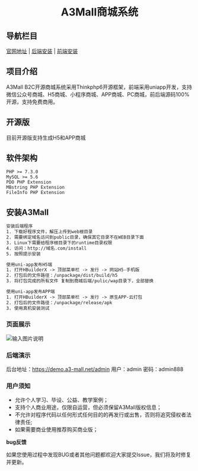 <h1 align="center">A3Mall商城系统</h1> 


## 导航栏目
 [官网地址](http://www.a3-mall.com)
 | [后端安装](http://www.a3-mall.com/forum/view/3.html)
 | [前端安装](http://doc.a3-mall.com/help/)


## 项目介绍
   A3Mall B2C开源商城系统采用Thinkphp6开源框架，前端采用uniapp开发，支持微信公众号商城、H5商城、小程序商城、APP商城、PC商城，前后端源码100%开源，支持免费商用。

## 开源版
   目前开源版支持生成H5和APP商城
   
   
## 软件架构
    PHP >= 7.3.0
    MySQL >= 5.6
    PDO PHP Extension
    MBstring PHP Extension
    FileInfo PHP Extension
   
## 安装A3Mall

```html
安装后端程序
1. 下载好程序文件，解压上传到web根目录
2. 需要绑定域名访问到public目录，确保其它目录不在WEB目录下面
3. Linux下需要给程序根目录下的runtime目录权限
4. 访问：http://域名.com/install
5. 按照提示安装

使用uni-app发布H5端
1. 打开HBuilderX -> 顶部菜单栏 -> 发行 -> 网站H5-手机版
2. 打包后的文件路径：/unpackage/dist/build/h5
3. 将打包完成的所有文件 复制到商城后端/pulic/wap目录下，全部替换

使用uni-app发布APP端
1. 打开HBuilderX -> 顶部菜单栏 -> 发行 -> 原生APP-云打包
2. 打包后的文件路径：/unpackage/release/apk
3. 使用真机安装测试

```

### 页面展示
![输入图片说明](https://gitee.com/a3mall/A3Mall/blob/master/readme/images/1.png "1.jpg")

### 后端演示
后台地址：https://demo.a3-mall.net/admin
用户：admin
密码：admin888


### 用户须知

- 允许个人学习、毕设、公益、教学案例；
- 支持个人商业用途，仅限自运营，但必须保留A3Mall版权信息；
- 不允许对程序代码以任何形式任何目的的再发行或出售，否则将追究侵权者法律责任;
- 如果需要商业使用推荐购买商业版；

 **bug反馈**

如果您使用过程中发现BUG或者其他问题都欢迎大家提交Issue，我们将及时修复并更新。
